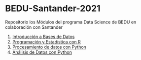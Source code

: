 # BEDU-Santander-2021
Repositorio los Módulos del programa Data Science de BEDU en colaboración con Santander

1. [Introducción a Bases de Datos](https://github.com/LIZZETHGOMEZ/BEDU-Santander-2021/tree/main/Introduccion%20a%20Bases%20de%20Datos)
2. [Programación y Estadística con R](https://github.com/LIZZETHGOMEZ/BEDU-Santander-2021/tree/main/Programaci%C3%B3n%20y%20Estad%C3%ADstica%20con%20R)
3. [Procesamiento de datos con Python](https://github.com/LIZZETHGOMEZ/BEDU-Santander-2021/tree/main/Procesamiento%20de%20datos%20con%20Python)
4. [Análisis de Datos con Python](https://github.com/LIZZETHGOMEZ/BEDU-Santander-2021/tree/main/Analisis%20de%20Datos%20con%20Python)
